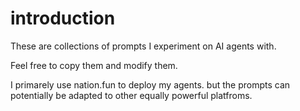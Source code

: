 # introduction
These are collections of prompts I experiment on AI agents with.

Feel free to copy them and modify them.

I primarely use nation.fun to deploy my agents. but the prompts can potentially be adapted to other equally powerful platfroms.
